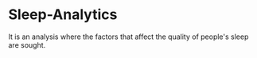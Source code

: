 # Sleep-Analytics
It is an analysis where the factors that affect the quality of people's sleep are sought.
